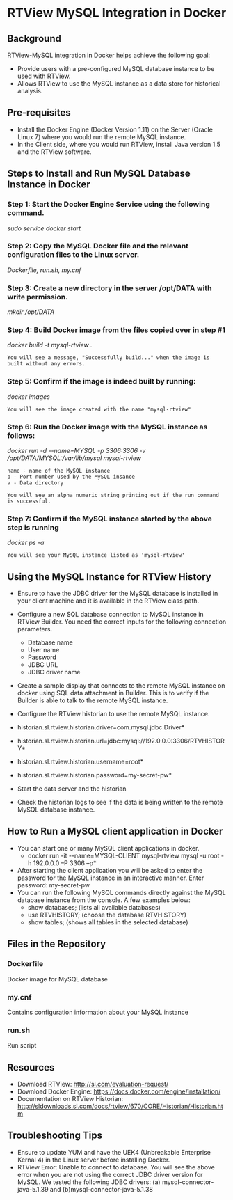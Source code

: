 # RTView MySQL Integration in Docker

## Background
RTView-MySQL integration in Docker helps achieve the following goal: 
* Provide users with a pre-configured MySQL database instance to be used with RTView. 
* Allows RTView to use the MySQL instance as a data store for historical analysis. 

## Pre-requisites
* Install the Docker Engine (Docker Version 1.11) on the Server (Oracle Linux 7) where you would run the remote MySQL instance. 
* In the Client side, where you would run RTView, install Java version 1.5 and the RTView software. 

## Steps to Install and Run MySQL Database Instance in Docker

### Step 1: Start the Docker Engine Service using the following command. 
*sudo service docker start*
### Step 2: Copy the MySQL Docker file and the relevant configuration files to the Linux server.
*Dockerfile, run.sh, my.cnf*
### Step 3: Create a new directory in the server /opt/DATA with write permission. 
*mkdir /opt/DATA*
### Step 4: Build Docker image from the files copied over in step #1
*docker build -t mysql-rtview .*

	You will see a message, "Successfully build..." when the image is built without any errors.
### Step 5: Confirm if the image is indeed built by running: 
*docker images*
	
	You will see the image created with the name "mysql-rtview"
### Step 6: Run the Docker image with the MySQL instance as follows:
*docker run -d --name=MYSQL -p 3306:3306 -v /opt/DATA/MYSQL:/var/lib/mysql  mysql-rtview*
	
	name - name of the MySQL instance
	p - Port number used by the MySQL insance
	v - Data directory
	
	You will see an alpha numeric string printing out if the run command is successful. 
### Step 7: Confirm if the MySQL instance started by the above step is running
*docker ps -a*
	
	You will see your MySQL instance listed as 'mysql-rtview'
## Using the MySQL Instance for RTView History
* Ensure to have the JDBC driver for the MySQL database is installed in your client machine and it is available in the RTView class path. 

* Configure a new SQL database connection to MySQL instance in RTView Builder. You need the correct inputs for the following connection parameters. 
	* Database name
	* User name
	* Password	
	* JDBC URL
	* JDBC driver name
* Create a sample display that connects to the remote MySQL instance on docker using SQL data attachment in Builder. This is to verify if the Builder is able to talk to the remote MySQL instance. 
* Configure the RTView historian to use the remote MySQL instance. 
* historian.sl.rtview.historian.driver=com.mysql.jdbc.Driver*
* historian.sl.rtview.historian.url=jdbc:mysql://192.0.0.0:3306/RTVHISTORY*
* historian.sl.rtview.historian.username=root*
* historian.sl.rtview.historian.password=my-secret-pw*

* Start the data server and the historian
* Check the historian logs to see if the data is being written to the remote MySQL database instance. 

## How to Run a MySQL client application in Docker
* You can start one or many MySQL client applications in docker. 
	* docker run -it --name=MYSQL-CLIENT  mysql-rtview mysql -u root -h 192.0.0.0 –P 3306 –p*
* After starting the client application you will be asked to enter the password for the MySQL instance in an interactive manner. 
	Enter password: my-secret-pw
* You can run the following MySQL commands directly against the MySQL database instance from the console. A few examples below: 
	* show databases; (lists all available databases)
	* use RTVHISTORY; (choose the database RTVHISTORY)
	* show tables;	(shows all tables in the selected database)

## Files in the Repository
### Dockerfile
Docker image for MySQL database
### my.cnf
Contains configuration information about your MySQL instance
### run.sh
Run script
	
## Resources
* Download RTView: http://sl.com/evaluation-request/
* Download Docker Engine: https://docs.docker.com/engine/installation/
* Documentation on RTView Historian: http://sldownloads.sl.com/docs/rtview/670/CORE/Historian/Historian.htm


## Troubleshooting Tips
* Ensure to update YUM and have the UEK4 (Unbreakable Enterprise Kernal 4) in the Linux server before installing Docker. 
* RTView Error: Unable to connect to database. 
You will see the above error when you are not using the correct JDBC driver version for MySQL. We tested the following JDBC drivers: 
(a) mysql-connector-java-5.1.39 and (b)mysql-connector-java-5.1.38
